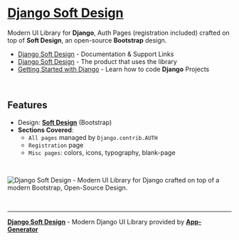 # [Django Soft Design](https://app-generator.dev/docs/products/django-libs/theme-soft-design.html)

Modern UI Library for **Django**, Auth Pages (registration included) crafted on top of **Soft Design**, an open-source **Bootstrap** design.

- [Django Soft Design](https://app-generator.dev/docs/products/django-libs/theme-soft-design.html) - Documentation & Support Links
- [Django Soft Design](https://app-generator.dev/product/material-kit/django/) - The product that uses the library
- [Getting Started with Django](https://app-generator.dev/docs/technologies/django/index.html) - Learn how to code **Django** Projects

<br />

## **Features**

- Design: **[Soft Design](https://app-generator.dev/docs/templates/bootstrap/soft-ui-design.html)** (Bootstrap)
- **Sections Covered**: 
  - `All pages` managed by `Django.contrib.AUTH`
  - `Registration` page
  - `Misc pages`: colors, icons, typography, blank-page 
  
<br />

![Django Soft Design - Modern UI Library for Django crafted on top of a modern Bootstrap, Open-Source Design.](https://github.com/user-attachments/assets/ce56cfce-5194-4409-af80-097fc4492589)

<br />

---
**[Django Soft Design](https://app-generator.dev/docs/products/django-libs/theme-soft-design.html)** - Modern Django UI Library provided by **[App-Generator](https://app-generator.dev)**
